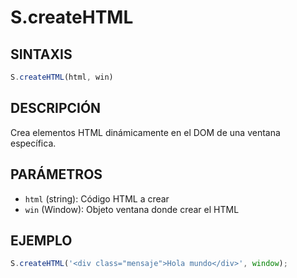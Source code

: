 # S.createHTML

## SINTAXIS
```javascript
S.createHTML(html, win)
```

## DESCRIPCIÓN
Crea elementos HTML dinámicamente en el DOM de una ventana específica.

## PARÁMETROS
- `html` (string): Código HTML a crear
- `win` (Window): Objeto ventana donde crear el HTML

## EJEMPLO
```javascript
S.createHTML('<div class="mensaje">Hola mundo</div>', window);
```